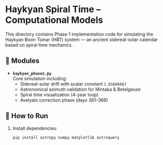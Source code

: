 # Haykyan Spiral Time – Computational Models

This directory contains Phase 1 implementation code for simulating the Haykyan Boon Tomar (HBT) system — an ancient sidereal-solar calendar based on spiral time mechanics.

## 📌 Modules

- **`haykyan_phase1.py`**  
  Core simulation including:
  - Sidereal-solar drift with scalar constant `1.01666667`
  - Astronomical azimuth validation for Mintaka & Betelgeuse
  - Spiral time visualization (4-year loop)
  - Avelyats correction phase (days 361–366)

## 🚀 How to Run

1. Install dependencies:
   ```bash
   pip install astropy numpy matplotlib astroquery
